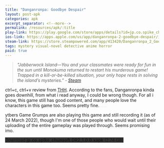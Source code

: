 ```yaml
---
title: "Danganronpa: Goodbye Despair"
layout: post-apk
categories: apk
excerpt_separator: <!--more-->
permalink: /resources/apk/:title
play-link: https://play.google.com/store/apps/details?id=jp.co.spike_chunsoft.DR2
ios-link: https://apps.apple.com/us/app/danganronpa-2-goodbye-despair/id1526121506
steam-link: https://store.steampowered.com/app/413420/Danganronpa_2_Goodbye_Despair/
tags: mystery visual-novel detective anime horror
paid: true
---
```


> _"Jabberwock Island—You and your classmates were ready for fun in the sun until Monokuma returned to restart his murderous game! Trapped in a kill-or-be-killed situation, your only hope rests in solving the island’s mysteries." - <a href="https://store.steampowered.com/app/413420/Danganronpa_2_Goodbye_Despair/">Steam</a>_

ctrl+c, ctrl+v review from [THH](https://arialhamed.github.io/resources/apk/Trigger-Happy-Havoc). According to the fans, Danganronpa kinda goes downhill, from what i read anyway, I could be wrong though. For all i know, this game still has good content, and many people love the characters in this game too. Seems pretty fine. <span style="font-size:20%;color:#0002;">chiaki is best girl</span>

ytbers Game Grumps are also playing this game and still recording it (as of <span class="timestamp">24 March 2022</span>), though I'm one of those people who would wait until their uploading of the entire gameplay was played through. Seems promising imo.

<!-- Due to the limitation of my "file server", i could only upload a max of 2 GB, so i split it using WinRAR. Likewise, use WinRAR or 7zip to unpack it. -->

<div class="text-center">
    <!-- <a class="btn btn-dark btn-block w-100" onclick='apk("jp.co.spike_chunsoft.DR2_1.0.0.part1.rar")' style="text-decoration: none; background-color: #333;"> Download <b>jp.co.spike_chunsoft.DR2_1.0.0.part1.rar</b> (1.95 GB)</a><br>
    <a class="btn btn-dark btn-block w-100" onclick='apk("jp.co.spike_chunsoft.DR2_1.0.0.part2.rar")' style="text-decoration: none; background-color: #333;"> Download <b>jp.co.spike_chunsoft.DR2_1.0.0.part2.rar</b> (814 MB)</a><br> -->
    <!-- <a class="btn btn-dark btn-block w-100" onclick='window.open("https://arialhamed.github.io/tools/mediafire-direct-dl?dl=https://www.mediafire.com/file/rfixt6kgo7f0xfc/jp.co.spike_chunsoft.DR2_1.0.0.xapk/file", "_self")' style="text-decoration: none; background-color: #333;"> Download <b>jp.co.spike_chunsoft.DR2_1.0.0.xapk</b> (2.74 GB)</a> -->
    <a class="btn btn-dark btn-block w-100" onclick='window.open("https://drive.google.com/uc?export=download&id=1KAKdIPXqWFzdpflfYyclfrvy1ymcUxA9", "_self")' style="text-decoration: none; background-color: #333;"> Download <b>jp.co.spike_chunsoft.DR2_1.0.0.xapk</b> (2.74 GB)</a>
</div>
